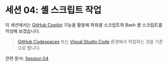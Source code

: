 # 세션 04: 셸 스크립트 작업

이 세션에서는 [GitHub Copilot](https://docs.github.com/ko/copilot/overview-of-github-copilot/about-github-copilot-business) 기능을 활용해 파워셸 스크립트와 Bash 셸 스크립트를 작성해 보겠습니다.

> [GitHub Codespaces](https://docs.github.com/ko/codespaces/overview) 또는 [Visual Studio Code](https://code.visualstudio.com/?WT.mc_id=dotnet-121695-juyoo) 환경에서 작업하는 것을 기준으로 합니다.

관련 문서: [Session 04](../docs/04-shell-scripts.md)
